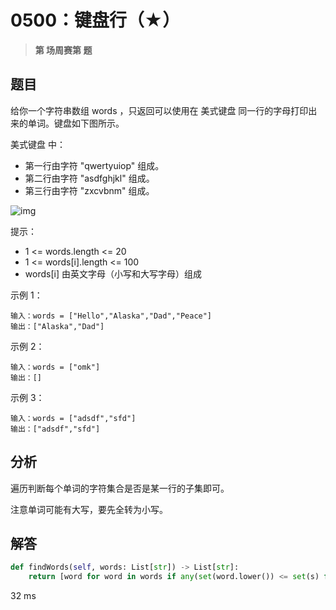 # 0500：键盘行（★）


> **第  场周赛第  题**

## 题目

给你一个字符串数组 words ，只返回可以使用在 美式键盘 同一行的字母打印出来的单词。键盘如下图所示。

美式键盘 中：

- 第一行由字符 "qwertyuiop" 组成。
- 第二行由字符 "asdfghjkl" 组成。
- 第三行由字符 "zxcvbnm" 组成。

![img](https://assets.leetcode-cn.com/aliyun-lc-upload/uploads/2018/10/12/keyboard.png)

提示：
- 1 <= words.length <= 20
- 1 <= words[i].length <= 100
- words[i] 由英文字母（小写和大写字母）组成
 
示例 1：

	输入：words = ["Hello","Alaska","Dad","Peace"]
	输出：["Alaska","Dad"]

示例 2：

	输入：words = ["omk"]
	输出：[]

示例 3：

	输入：words = ["adsdf","sfd"]
	输出：["adsdf","sfd"]



## 分析

遍历判断每个单词的字符集合是否是某一行的子集即可。

注意单词可能有大写，要先全转为小写。

## 解答

```python
def findWords(self, words: List[str]) -> List[str]:
	return [word for word in words if any(set(word.lower()) <= set(s) for s in ["qwertyuiop", "asdfghjkl", "zxcvbnm"])]
```
32 ms
